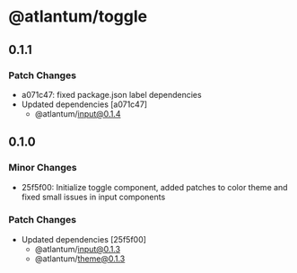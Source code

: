 # @atlantum/toggle

## 0.1.1

### Patch Changes

-   a071c47: fixed package.json label dependencies
-   Updated dependencies [a071c47]
    -   @atlantum/input@0.1.4

## 0.1.0

### Minor Changes

-   25f5f00: Initialize toggle component, added patches to color theme and fixed small issues in input components

### Patch Changes

-   Updated dependencies [25f5f00]
    -   @atlantum/input@0.1.3
    -   @atlantum/theme@0.1.3
